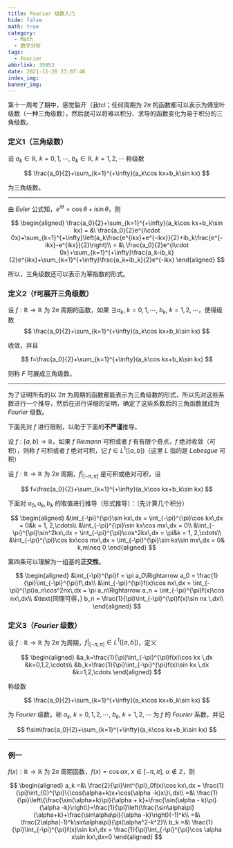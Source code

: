 ```yaml
---
title: Fourier 级数入门
hide: false
math: true
category:
  - Math
  - 数学分析
tags:
  - Fourier
abbrlink: 35053
date: 2021-11-26 23:07:46
index_img:
banner_img:
---
```


第十一周考了期中，感觉裂开（我tcl；任何周期为 $2\pi$ 的函数都可以表示为傅里叶级数（一种三角级数），然后就可以将难以积分、求导的函数变化为易于积分的三角级数。

### 定义1（三角级数）

设 $a_k\in \mathbb R,\ k=0,1,\cdots,\ b_k\in\mathbb R,\ k=1,2,\cdots$ 称级数

$$
\frac{a_0}{2}+\sum_{k=1}^{+\infty}(a_k\cos kx+b_k\sin kx)
$$

为三角级数。

---

由 $Euler$ 公式知，$e^{i\theta} = \cos \theta+i\sin\theta$，则

$$
\begin{aligned}
\frac{a_0}{2}+\sum_{k=1}^{+\infty}(a_k\cos kx+b_k\sin kx) = &\ \frac{a_0}{2}e^{i\cdot 0x}+\sum_{k=1}^{+\infty}\left(a_k\frac{e^{ikx}+e^{-ikx}}{2}+ib_k\frac{e^{-ikx}-e^{ikx}}{2}\right)\\
= &\ \frac{a_0}{2}e^{i\cdot 0x}+\sum_{k=1}^{+\infty}\frac{a_k-ib_k}{2}e^{ikx}+\sum_{k=1}^{+\infty}\frac{a_k+ib_k}{2}e^{-ikx}
\end{aligned}
$$

所以，三角级数还可以表示为幂指数的形式。

### 定义2（f可展开三角级数）

设 $f:\mathbb R\rightarrow \mathbb R$ 为 $2\pi$ 周期的函数，如果 $\exists a_k, \ k=0,1,\cdots,\ b_k,\ k = 1, 2, \cdots$，使得级数
$$
\frac{a_0}{2}+\sum_{k=1}^{+\infty}(a_k\cos kx+b_k\sin kx)
$$

收敛，并且

$$
f=\frac{a_0}{2}+\sum_{k=1}^{+\infty}(a_k\cos kx+b_k\sin kx)
$$

则称 $F$ 可展成三角级数。

---

为了证明所有的以 $2\pi$ 为周期的函数都能表示为三角级数的形式，所以先对这些系数进行一个推导，然后在进行详细的证明，确定了这些系数后的三角函数就成为 $Fourier$ 级数。

下面先对 $f$ 进行限制，以助于下面的**不严谨**推导。

设 $f:[a,b]\rightarrow \mathbb R$，如果 $f$ $Riemann$ 可积或者 $f$ 有有限个奇点，$f$ 绝对收敛（可积），则称 $f$ 可积或者 $f$ 绝对可积，记 $f\in L^1([a,b])$（这里 $L$ 指的是 $Lebesgue$ 可积）

设 $f:\mathbb R\rightarrow \mathbb R$ 为 $2\pi$ 周期，$f\biggl|_{[-\pi,\pi]}$ 是可积或绝对可积，设 

$$
f=\frac{a_0}{2}+\sum_{k=1}^{+\infty}(a_k\cos kx+b_k\sin kx)
$$

下面对 $a_0,a_k,b_k$ 的取值进行推导（形式推导）：（先计算几个积分）

$$
\begin{aligned}
&\int_{-\pi}^{\pi}\sin kx\,dx = \int_{-\pi}^{\pi}\cos kx\,dx = 0&k = 1, 2,\cdots\\
&\int_{-\pi}^{\pi}\sin kx\cos mx\,dx = 0\\
&\int_{-\pi}^{\pi}\sin^2kx\,dx = \int_{-\pi}^{\pi}\cos^2kx\,dx = \pi&k = 1, 2,\cdots\\
&\int_{-\pi}^{\pi}\cos kx\cos mx\,dx = \int_{-\pi}^{\pi}\sin kx\sin mx\,dx = 0& k,m\neq 0
\end{aligned}
$$

第四条可以理解为一组基的**正交性**。

$$
\begin{aligned}
&\int_{-\pi}^{\pi}f = \pi a_0\Rightarrow a_0 = \frac{1}{\pi}\int_{-\pi}^{\pi}f\,dx\\
&\int_{-\pi}^{\pi}f(x)\cos nx\,dx = \int_{-\pi}^{\pi}a_n\cos^2nx\,dx = \pi a_n\Rightarrow a_n = \int_{-\pi}^{\pi}f(x)\cos nx\,dx\\
&\text{同理可得，} b_n = \frac{1}{\pi}\int_{-\pi}^{\pi}f(x)\sin nx \,dx\\
\end{aligned}
$$

### 定义3（$Fourier$ 级数）

设 $f:\mathbb  R\rightarrow \mathbb R$ 为 $2\pi$ 为周期，$f\biggl|_{[-\pi,\pi]}\in L^1([a,b])$，定义

$$
\begin{aligned}
&a_k=\frac{1}{\pi}\int_{-\pi}^{\pi}f(x)\cos kx \,dx &k=0,1,2,\cdots\\
&b_k=\frac{1}{\pi}\int_{-\pi}^{\pi}f(x)\sin kx \,dx &k=1,2,\cdots
\end{aligned}
$$

称级数

$$
\frac{a_0}{2}+\sum_{k=1}^{+\infty}(a_k\cos kx+b_k\sin kx)
$$

为 $Fourier$ 级数，称 $a_k,\ k = 0, 1, 2,\cdots,\ b_k,\ k = 1, 2,\cdots$ 为 $f$ 的 $Fourier$ 系数，并记

$$
f\sim\frac{a_0}{2}+\sum_{k=1}^{+\infty}(a_k\cos kx+b_k\sin kx)
$$

---

### 例一

$f(x):\mathbb R\rightarrow \mathbb R$ 为 $2\pi$ 周期函数，$f(x) = \cos \alpha x,\ x \in [-\pi,\pi],\ \alpha \notin\mathbb Z$，则

$$
\begin{aligned}
a_k =&\ \frac{2}{\pi}\int^{\pi}_0f(x)\cos kx\,dx = \frac{1}{\pi}\int_{0}^{\pi}\{\cos(\alpha+k)x+\cos(\alpha -k)x\}\,dx\\
=&\ \frac{1}{\pi}\left\{\frac{\sin(\alpha+k)\pi}{\alpha + k}+\frac{\sin(\alpha - k)\pi}{\alpha -k}\right\}=\frac{1}{\pi}\left(\frac{\sin\alpha\pi}{\alpha+k}+\frac{\sin\alpha\pi}{\alpha -k}\right)(-1)^k\\
=&\ \frac{2\alpha(-1)^k\sin\alpha\pi}{\pi(\alpha^2-k^2}\\
b_k =&\ \frac{1}{\pi}\int_{-\pi}^{\pi}f(x)\sin kx\,dx = \frac{1}{\pi}\int_{-\pi}^{\pi}\cos \alpha x\sin kx\,dx=0
\end{aligned}
$$

